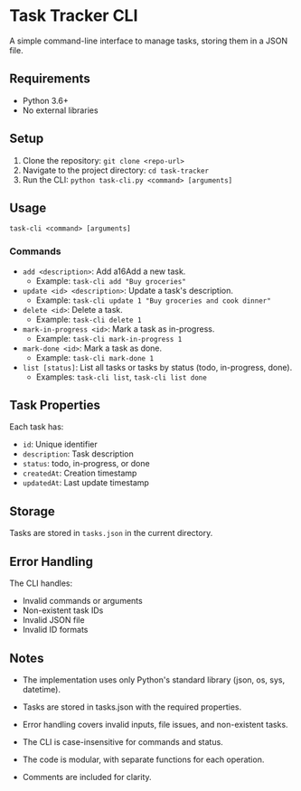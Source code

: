 # Task Tracker CLI

A simple command-line interface to manage tasks, storing them in a JSON file.

## Requirements
- Python 3.6+
- No external libraries

## Setup
1. Clone the repository: `git clone <repo-url>`
2. Navigate to the project directory: `cd task-tracker`
3. Run the CLI: `python task-cli.py <command> [arguments]`

## Usage
```
task-cli <command> [arguments]
```

### Commands
- `add <description>`: Add a16Add a new task.
  - Example: `task-cli add "Buy groceries"`
- `update <id> <description>`: Update a task's description.
  - Example: `task-cli update 1 "Buy groceries and cook dinner"`
- `delete <id>`: Delete a task.
  - Example: `task-cli delete 1`
- `mark-in-progress <id>`: Mark a task as in-progress.
  - Example: `task-cli mark-in-progress 1`
- `mark-done <id>`: Mark a task as done.
  - Example: `task-cli mark-done 1`
- `list [status]`: List all tasks or tasks by status (todo, in-progress, done).
  - Examples: `task-cli list`, `task-cli list done`

## Task Properties
Each task has:
- `id`: Unique identifier
- `description`: Task description
- `status`: todo, in-progress, or done
- `createdAt`: Creation timestamp
- `updatedAt`: Last update timestamp

## Storage
Tasks are stored in `tasks.json` in the current directory.

## Error Handling
The CLI handles:
- Invalid commands or arguments
- Non-existent task IDs
- Invalid JSON file
- Invalid ID formats
  
## Notes
 - The implementation uses only Python's standard library (json, os, sys, datetime).

 - Tasks are stored in tasks.json with the required properties.

 - Error handling covers invalid inputs, file issues, and non-existent tasks.

 - The CLI is case-insensitive for commands and status.

 - The code is modular, with separate functions for each operation.

 - Comments are included for clarity.

